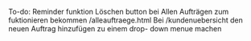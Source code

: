 To-do:
Reminder funktion
Löschen button bei Allen Aufträgen  zum fuktionieren bekommen /alleauftraege.html
Bei /kundenuebersicht den neuen Auftrag hinzufügen zu einem drop- down menue machen
